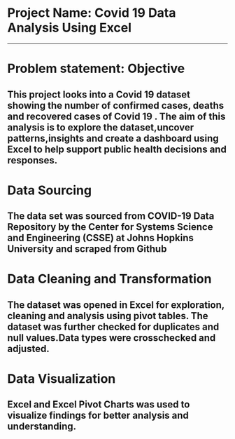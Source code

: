 # Project Name: Covid 19 Data Analysis Using Excel

----
# Problem statement: Objective
This project looks into a Covid 19 dataset showing the number of confirmed cases, deaths and recovered cases of Covid 19 . The aim of this analysis  is to explore the dataset,uncover  patterns,insights and create a dashboard using Excel to help support public health decisions and responses.
----
# Data Sourcing
The data set was sourced from COVID-19 Data Repository by the Center for Systems Science and Engineering (CSSE) at Johns Hopkins University and scraped from Github
----
# Data Cleaning and Transformation
The dataset was opened in Excel for exploration, cleaning and analysis using pivot tables. The dataset was further checked for duplicates and null values.Data types were crosschecked and adjusted.
----
# Data Visualization
Excel and Excel Pivot Charts was used to visualize findings for better analysis and understanding. 
----
